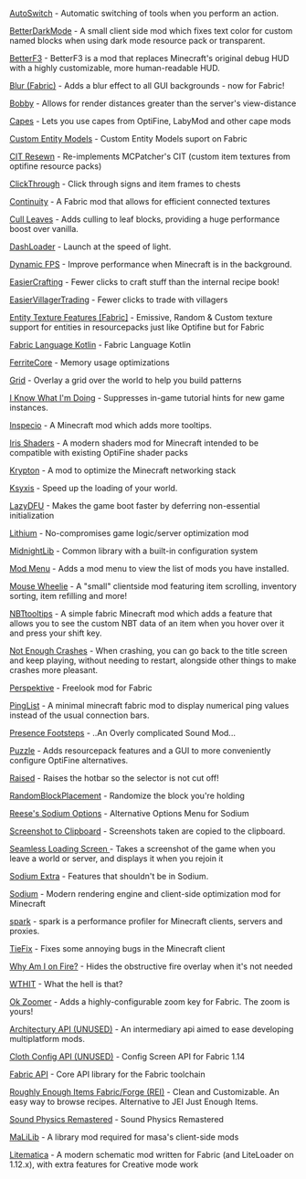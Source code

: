 [AutoSwitch](https://modrinth.com/mod/uSdcnlts) - Automatic switching of tools when you perform an action.

[BetterDarkMode](https://modrinth.com/mod/f9nVUXRK) - A small client side mod which fixes text color for custom named blocks when using dark mode resource pack or transparent.

[BetterF3](https://modrinth.com/mod/8shC1gFX) - BetterF3 is a mod that replaces Minecraft's original debug HUD with a highly customizable, more human-readable HUD.

[Blur (Fabric)](https://modrinth.com/mod/NK39zBp2) - Adds a blur effect to all GUI backgrounds - now for Fabric!

[Bobby](https://modrinth.com/mod/M08ruV16) - Allows for render distances greater than the server's view-distance

[Capes](https://modrinth.com/mod/89Wsn8GD) - Lets you use capes from OptiFine, LabyMod and other cape mods

[Custom Entity Models](https://modrinth.com/mod/YOQCucah) - Custom Entity Models suport on Fabric

[CIT Resewn](https://modrinth.com/mod/otVJckYQ) - Re-implements MCPatcher's CIT (custom item textures from optifine resource packs)

[ClickThrough](https://modrinth.com/mod/Z5b0cAlD) - Click through signs and item frames to chests

[Continuity](https://modrinth.com/mod/1IjD5062) - A Fabric mod that allows for efficient connected textures

[Cull Leaves](https://modrinth.com/mod/GNxdLCoP) - Adds culling to leaf blocks, providing a huge performance boost over vanilla.

[DashLoader](https://modrinth.com/mod/ZfQ3kTvR) - Launch at the speed of light.

[Dynamic FPS](https://modrinth.com/mod/LQ3K71Q1) - Improve performance when Minecraft is in the background.

[EasierCrafting](https://modrinth.com/mod/UylF21yz) - Fewer clicks to craft stuff than the internal recipe book!

[EasierVillagerTrading](https://modrinth.com/mod/ChscgScW) - Fewer clicks to trade with villagers

[Entity Texture Features [Fabric]](https://modrinth.com/mod/BVzZfTc1) - Emissive, Random & Custom texture support for entities in resourcepacks just like Optifine but for Fabric

[Fabric Language Kotlin](https://modrinth.com/mod/Ha28R6CL) - Fabric Language Kotlin

[FerriteCore](https://modrinth.com/mod/uXXizFIs) - Memory usage optimizations

[Grid](https://modrinth.com/mod/ebxDDOKt) - Overlay a grid over the world to help you build patterns

[I Know What I'm Doing](https://modrinth.com/mod/S5ivha5X) - Suppresses in-game tutorial hints for new game instances.

[Inspecio](https://modrinth.com/mod/a93H3mKU) - A Minecraft mod which adds more tooltips.

[Iris Shaders](https://modrinth.com/mod/YL57xq9U) - A modern shaders mod for Minecraft intended to be compatible with existing OptiFine shader packs

[Krypton](https://modrinth.com/mod/fQEb0iXm) - A mod to optimize the Minecraft networking stack

[Ksyxis](https://modrinth.com/mod/2ecVyZ49) - Speed up the loading of your world.

[LazyDFU](https://modrinth.com/mod/hvFnDODi) - Makes the game boot faster by deferring non-essential initialization

[Lithium](https://modrinth.com/mod/gvQqBUqZ) - No-compromises game logic/server optimization mod

[MidnightLib](https://modrinth.com/mod/codAaoxh) - Common library with a built-in configuration system

[Mod Menu](https://modrinth.com/mod/mOgUt4GM) - Adds a mod menu to view the list of mods you have installed.

[Mouse Wheelie](https://modrinth.com/mod/u5Ic2U1u) - A "small" clientside mod featuring item scrolling, inventory sorting, item refilling and more!

[NBTtooltips](https://modrinth.com/mod/FZcOyh3v) - A simple fabric Minecraft mod which adds a feature that allows you to see the custom NBT data of an item when you hover over it and press your shift key.

[Not Enough Crashes](https://modrinth.com/mod/yM94ont6) - When crashing, you can go back to the title screen and keep playing, without needing to restart, alongside other things to make crashes more pleasant.

[Perspektive](https://modrinth.com/mod/santxgdT) - Freelook mod for Fabric

[PingList](https://modrinth.com/mod/GzmTgzUV) - A minimal minecraft fabric mod to display numerical ping values instead of the usual connection bars.

[Presence Footsteps](https://modrinth.com/mod/rcTfTZr3) - ..An Overly complicated Sound Mod...

[Puzzle](https://modrinth.com/mod/3IuO68q1) - Adds resourcepack features and a GUI to more conveniently configure OptiFine alternatives.

[Raised](https://modrinth.com/mod/nCQRBEiR) - Raises the hotbar so the selector is not cut off!

[RandomBlockPlacement](https://modrinth.com/mod/djlwpkGP) - Randomize the block you're holding

[Reese's Sodium Options](https://modrinth.com/mod/Bh37bMuy) - Alternative Options Menu for Sodium

[Screenshot to Clipboard](https://modrinth.com/mod/1KiJRrTg) - Screenshots taken are copied to the clipboard.

[Seamless Loading Screen ](https://modrinth.com/mod/TyTPFOiF) - Takes a screenshot of the game when you leave a world or server, and displays it when you rejoin it

[Sodium Extra](https://modrinth.com/mod/PtjYWJkn) - Features that shouldn't be in Sodium.

[Sodium](https://modrinth.com/mod/AANobbMI) - Modern rendering engine and client-side optimization mod for Minecraft

[spark](https://modrinth.com/mod/l6YH9Als) - spark is a performance profiler for Minecraft clients, servers and proxies.

[TieFix](https://modrinth.com/mod/jxuxsA0D) - Fixes some annoying bugs in the Minecraft client

[Why Am I on Fire?](https://modrinth.com/mod/jwslX1Al) - Hides the obstructive fire overlay when it's not needed

[WTHIT](https://modrinth.com/mod/6AQIaxuO) - What the hell is that?

[Ok Zoomer](https://modrinth.com/mod/aXf2OSFU) - Adds a highly-configurable zoom key for Fabric. The zoom is yours!

[Architectury API (UNUSED)](https://www.curseforge.com/minecraft/mc-mods/architectury-fabric) - An intermediary api aimed to ease developing multiplatform mods.

[Cloth Config API (UNUSED)](https://www.curseforge.com/minecraft/mc-mods/cloth-config-legacy) - Config Screen API for Fabric 1.14

[Fabric API](https://www.curseforge.com/minecraft/mc-mods/fabric-api) - Core API library for the Fabric toolchain

[Roughly Enough Items Fabric/Forge (REI)](https://www.curseforge.com/minecraft/mc-mods/roughly-enough-items) - Clean and Customizable. An easy way to browse recipes. Alternative to JEI Just Enough Items.

[Sound Physics Remastered](https://www.curseforge.com/minecraft/mc-mods/sound-physics-remastered) - Sound Physics Remastered

[MaLiLib](https://www.curseforge.com/minecraft/mc-mods/malilib) - A library mod required for masa's client-side mods

[Litematica](https://www.curseforge.com/minecraft/mc-mods/litematica) - A modern schematic mod written for Fabric (and LiteLoader on 1.12.x), with extra features for Creative mode work

